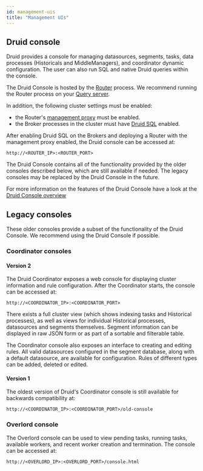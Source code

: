 ```yaml
---
id: management-uis
title: "Management UIs"
---
```


<!--
  ~ Licensed to the Apache Software Foundation (ASF) under one
  ~ or more contributor license agreements.  See the NOTICE file
  ~ distributed with this work for additional information
  ~ regarding copyright ownership.  The ASF licenses this file
  ~ to you under the Apache License, Version 2.0 (the
  ~ "License"); you may not use this file except in compliance
  ~ with the License.  You may obtain a copy of the License at
  ~
  ~   http://www.apache.org/licenses/LICENSE-2.0
  ~
  ~ Unless required by applicable law or agreed to in writing,
  ~ software distributed under the License is distributed on an
  ~ "AS IS" BASIS, WITHOUT WARRANTIES OR CONDITIONS OF ANY
  ~ KIND, either express or implied.  See the License for the
  ~ specific language governing permissions and limitations
  ~ under the License.
  -->


## Druid console

Druid provides a console for managing datasources, segments, tasks, data processes (Historicals and MiddleManagers), and coordinator dynamic configuration. The user can also run SQL and native Druid queries within the console.

The Druid Console is hosted by the [Router](../design/router.md) process. We recommend running the Router process on your [Query server](../design/processes.md).

In addition, the following cluster settings must be enabled:

- the Router's [management proxy](../design/router.html#enabling-the-management-proxy) must be enabled.
- the Broker processes in the cluster must have [Druid SQL](../querying/sql.md) enabled.

After enabling Druid SQL on the Brokers and deploying a Router with the management proxy enabled, the Druid console can be accessed at:

```
http://<ROUTER_IP>:<ROUTER_PORT>
```

The Druid Console contains all of the functionality provided by the older consoles described below, which are still available if needed. The legacy consoles may be replaced by the Druid Console in the future.

For more information on the features of the Druid Console have a look at the [Druid Console overview](./druid-console.md)

## Legacy consoles

These older consoles provide a subset of the functionality of the Druid Console. We recommend using the Druid Console if possible.

### Coordinator consoles

#### Version 2

The Druid Coordinator exposes a web console for displaying cluster information and rule configuration. After the Coordinator starts, the console can be accessed at:

```
http://<COORDINATOR_IP>:<COORDINATOR_PORT>
```

There exists a full cluster view (which shows indexing tasks and Historical processes), as well as views for individual Historical processes, datasources and segments themselves. Segment information can be displayed in raw JSON form or as part of a sortable and filterable table.

The Coordinator console also exposes an interface to creating and editing rules. All valid datasources configured in the segment database, along with a default datasource, are available for configuration. Rules of different types can be added, deleted or edited.

#### Version 1

The oldest version of Druid's Coordinator console is still available for backwards compatibility at:

```
http://<COORDINATOR_IP>:<COORDINATOR_PORT>/old-console
```

### Overlord console

The Overlord console can be used to view pending tasks, running tasks, available workers, and recent worker creation and termination. The console can be accessed at:

```
http://<OVERLORD_IP>:<OVERLORD_PORT>/console.html
```
